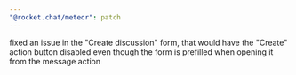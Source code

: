 ```yaml
---
"@rocket.chat/meteor": patch
---
```


fixed an issue in the "Create discussion" form, that would have the "Create" action button disabled even though the form is prefilled when opening it from the message action
